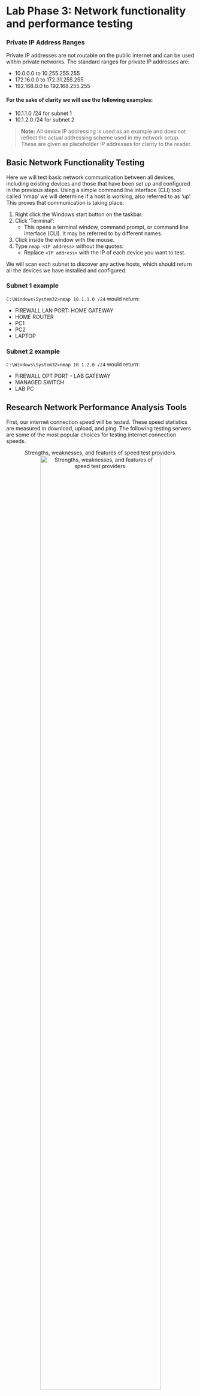# Lab Phase 3: Network functionality and performance testing

### Private IP Address Ranges
Private IP addresses are not routable on the public internet and can be used within private networks. The standard ranges for private IP addresses are:
- 10.0.0.0 to 10.255.255.255
- 172.16.0.0 to 172.31.255.255
- 192.168.0.0 to 192.168.255.255
  
#### For the sake of clarity we will use the following examples:
  - 10.1.1.0 /24 for subnet 1
  - 10.1.2.0 /24 for subnet 2

> **Note:** All device IP addressing is used as an example and does not reflect the actual addressing scheme used in my network setup. These are given as placeholder IP addresses for
> clarity to the reader.

## Basic Network Functionality Testing

Here we will test basic network communication between all devices, including existing devices and those that have been set up and configured in the previous steps. Using a simple command line interface (CLI) tool called ‘nmap’ we will determine if a host is working, also referred to as ‘up’. This proves that communication is taking place.

1. Right click the Windows start button on the taskbar.
2. Click ‘Terminal’:
    - This opens a terminal window, command prompt, or command line interface (CLI). It may be referred to by different names.
3. Click inside the window with the mouse.
4. Type `nmap <IP address>` without the quotes:
    - Replace `<IP address>` with the IP of each device you want to test.

We will scan each subnet to discover any active hosts, which should return all the devices we have installed and configured.
### Subnet 1 example
`C:\Windows\System32>nmap 10.1.1.0 /24` would return:
- FIREWALL LAN PORT: HOME GATEWAY 
- HOME ROUTER
- PC1
- PC2
- LAPTOP

### Subnet 2 example
`C:\Windows\System32>nmap 10.1.2.0 /24` would return:
- FIREWALL OPT PORT - LAB GATEWAY
- MANAGED SWITCH
- LAB PC
  
## Research Network Performance Analysis Tools

First, our internet connection speed will be tested. These speed statistics are measured in download, upload, and ping. The following testing servers are some of the most popular choices for testing internet connection speeds.

<p align="center">Strengths, weaknesses, and features of speed test providers.
  <br/>
  <img src="https://i.imgur.com/qn5ndyc.png" height="80%" width="80%" alt="Strengths, weaknesses, and features of speed test providers."/><br /><br />
</p>

- **Ookla** – A powerful and popular option that has servers all over the world (some others may not and are limited depending on your region). Very good for general performance testing.
- **Cloudflare** – Useful for checking connection performance to Cloudflare’s network. This is especially important if you are using Cloudflare services.
- **Fast.com** – Analyzes connection speed and performance to Netflix servers specifically. This can be useful information for how other streaming services will perform on the network.
- **LibreSpeed** – Open-source option that is highly customizable. Provides privacy advantages and is beneficial for those that want to have more control over their testing environment.

### iPerf3

iPerf3 is another network performance testing tool that focuses on the bandwidth, throughput, and latency between two devices on the same network. It is a powerful and flexible tool. Full documentation can be found at [here](https://iperf.fr/iperf-doc.php#3doc). Use and documented results of both internet speed testing and network performance testing can be found in the next section.

## Network Performance Testing

Internet speed testing is a straightforward process. Simply traveling to the associated website and clicking the ‘GO’ button will begin the testing. It should be noted that you should close as many applications as possible before beginning the testing (especially applications that use an internet connection like Spotify, Chrome, or other web browsers). 

We will use two in our testing; both Ookla and LibreSpeed. 

<p align="center">The results from the speed tests.
  <br/>
  <img src="https://i.imgur.com/EWfthxJ.png" height="80%" width="80%" alt="The results from the speed tests."/><br /><br />
</p>

These are comparable results for either device being used, whether on ethernet or wireless, which are both on separate subnets. This reflects no large discrepancies between the choice of using ethernet or wireless and connecting to subnet 1 (home LAN) or subnet 2 (lab LAN).

While these speeds are not as fast as some top internet access speeds, they perform well for our purposes. I believe we are somewhat limited by the performance of the firewall, which has variable reports on throughput that are compatible with these speeds. We should also consider the replacement of some runs of ethernet cabling that was pre-existing on the network before we began this project. 


<p align="center">Averaging these together, we get results for our two devices listed in Mbps.
  <br/>
  <img src="https://i.imgur.com/tvTpjPk.png" height="80%" width="80%" alt="Averaged results for our two devices listed in Mbps."/><br /><br />
</p>

## LAN Performance Testing with iPerf3

Moving on to the LAN performance between devices, we now use iPerf3. We are only testing two devices that exist in the lab currently: our Lab PC and the Laptop.

1. Go to [this address](https://iperf.fr).
2. Click on the **Download iPerf binaries** tab.
3. Two links are available; we will use the GitHub link. Click on the link.
4. On the right side of the page under **Releases**, click on the green **latest tag**.
5. Click on the link to download the zip file.
6. Unzip this file.
7. Enter the unzipped folder.
8. While in the folder, click the address bar:
   - Type `cmd` in the address bar and press Enter.
9. This will open a command prompt window
10. Type `iperf3.exe -s -p <choose port #>` and press Enter:
   - This creates a server (or sender) on the port you chose, sending messages used for measuring performance.
   - Next, we will set up the receiver of these messages on another device. But first, we need the IP address of the sender machine, so:
11. Open a new terminal window and type `ipconfig` and press Enter.
12. Look for an entry that is named **Ethernet** or **Ethernet adapter**.
13. Note this **IPv4 address** down or leave the window open for now.
14. On the second device (Lab PC), open a terminal window:
   - Follow the same steps of downloading iPerf3, unzipping the file, entering the unzipped folder, and typing `cmd` in the address bar and pressing Enter.
15. Type `iperf3.exe -c <IP address> -p <choose port #>` and press Enter in the newly opened terminal window (on the second device – the receiver – which is the Lab PC).
   - Allow the testing to run until it completes, which will only take a matter of seconds.

The iPerf3 program performs many small transfers of UDP packets to test performance. At the bottom right of the test results the bitrate of 949 Mbits/sec is seen. This is very close, but just less than, a benchmark of 1Gbs for local network speeds between devices within the lab subnet. These speeds are adequate for our purposes.
